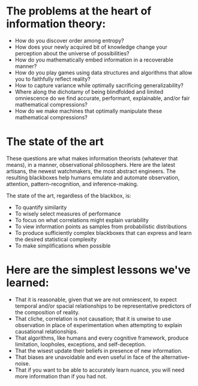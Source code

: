 # The problems at the heart of information theory:

* How do you discover order among entropy?
* How does your newly acquired bit of knowledge change your perception about the universe of possibilities?
* How do you mathematically embed information in a recoverable manner?
* How do you play games using data structures and algorithms that allow you to faithfully reflect reality?
* How to capture variance while optimally sacrificing generalizability?
* Where along the dichotamy of being blindfolded and limited omniescence do we find accurate, performant, explainable, and/or fair mathematical compressions?
* How do we make machines that optimally manipulate these mathematical compressions?

# The state of the art
These questions are what makes information theorists (whatever that means), in a manner, observational philosophers. Here are the latest artisans, the newest watchmakers, the most abstract engineers. The resulting blackboxes help humans emulate and automate observation, attention, pattern-recognition, and inference-making. 

The state of the art, regardless of the blackbox, is:
* To quantify similarity
* To wisely select measures of performance
* To focus on what correlations might explain variability
* To view information points as samples from probabilistic distributions
* To produce sufficiently complex blackboxes that can express and learn the desired statistical complexity
* To make simplifications when possible

# Here are the simplest lessons we've learned:
* That it is reasonable, given that we are not omniescent, to expect temporal and/or spacial relationships to be representative predictors of the composition of reality.
* That cliche, correlation is not causation; that it is unwise to use observation in place of experimentation when attempting to explain causational relationships.
* That algorithms, like humans and every cognitive framework, produce limitation, loopholes, exceptions, and self-deception.
* That the wisest update their beliefs in presence of new information.
* That biases are unavoidable and even useful in face of the alternative- noise.
* That if you want to be able to accurately learn nuance, you will need more information than if you had not.
